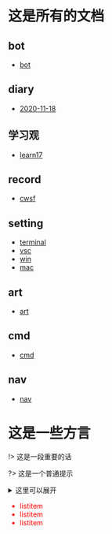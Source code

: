 # 这是所有的文档

## bot
- [bot](bot/README.md)

## diary
- [2020-11-18](diary/2020-11-18.md)

## 学习观
- [learn17](learn/learn17.md)

## record
- [cwsf](record/cwsf.md)

## setting
- [terminal](setting/terminal.md)
- [vsc](setting/vsc.md)
- [win](setting/win.md)
- [mac](setting/mac.md)

## art
- [art](art/README.md)

## cmd
- [cmd](cmd/win.md)

## nav
- [nav](nav/README.md)



# 这是一些方言

!> 这是一段重要的话

?> 这是一个普通提示

<details>
<summary>这里可以展开</summary>

- hello
- hi

</details>

<div style='color: red'>

- listitem
- listitem
- listitem

</div>
